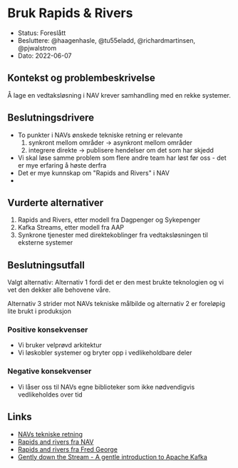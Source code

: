 # Bruk Rapids & Rivers

* Status: Foreslått
* Besluttere: @haagenhasle, @tu55eladd, @richardmartinsen, @pjwalstrom
* Dato: 2022-06-07

## Kontekst og problembeskrivelse

Å lage en vedtaksløsning i NAV krever samhandling med en rekke systemer.

## Beslutningsdrivere

* To punkter i NAVs ønskede tekniske retning er relevante 
    1. synkront mellom områder -> asynkront mellom områder
    2. integrere direkte -> publisere hendelser om det som har skjedd
* Vi skal løse samme problem som flere andre team har løst før oss - det er mye erfaring å høste derfra
* Det er mye kunnskap om "Rapids and Rivers" i NAV
* 

## Vurderte alternativer

1. Rapids and Rivers, etter modell fra Dagpenger og Sykepenger
2. Kafka Streams, etter modell fra AAP
3. Synkrone tjenester med direktekoblinger fra vedtaksløsningen til eksterne systemer

## Beslutningsutfall

Valgt alternativ: Alternativ 1 fordi det er den mest brukte teknologien og vi vet den dekker alle behovene våre. 

Alternativ 3 strider mot NAVs tekniske målbilde og alternativ 2 er foreløpig lite brukt i produksjon

### Positive konsekvenser

* Vi bruker velprøvd arkitektur
* Vi løskobler systemer og bryter opp i vedlikeholdbare deler

### Negative konsekvenser

* Vi låser oss til NAVs egne biblioteker som ikke nødvendigvis vedlikeholdes over tid

## Links 

* [NAVs tekniske retning](https://app.mural.co/t/navdesign3580/m/navdesign3580/1644499953269/d0b9ec052c800f14a0e8c12c0933d8d1d8ceb54d)
* [Rapids and rivers fra NAV](https://github.com/navikt/rapids-and-rivers)
* [Rapids and rivers fra Fred George](https://vimeo.com/79866979)
* [Gently down the Stream - A gentle introduction to Apache Kafka](https://www.gentlydownthe.stream/)
